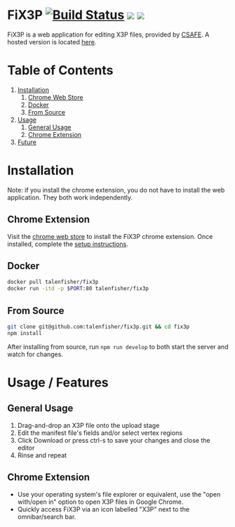 # FiX3P [![Build Status](https://travis-ci.org/talenfisher/fix3p.svg?branch=master)](https://travis-ci.org/talenfisher/fix3p) ![](https://img.shields.io/github/release-pre/talenfisher/fix3p.svg) ![](https://img.shields.io/david/talenfisher/fix3p.svg)


FiX3P is a web application for editing X3P files, provided by [CSAFE](https://forensicstats.org). A hosted version is located [here](https://talenfisher.github.io/fix3p).  


# Table of Contents
1. [Installation](#installation)
    1. [Chrome Web Store](#chrome-web-store)
    2. [Docker](#docker)
    3. [From Source](#from-source)
2. [Usage](#usage)
    1. [General Usage](#general-usage)
    2. [Chrome Extension](#chrome-extension)
3. [Future](#future)

# Installation
Note: if you install the chrome extension, you do not have to install the web application.  They both work independently.  

## Chrome Extension
Visit the [chrome web store](https://chrome.google.com/webstore/detail/fix3p/ffochpnkiambfombejldglggmpebjpjj?utm_source=chrome-ntp-icon) to install the FiX3P chrome extension.  Once installed, complete the [setup instructions](https://talenfisher.github.io/fix3p/setup.html). 

## Docker
```bash
docker pull talenfisher/fix3p
docker run -itd -p $PORT:80 talenfisher/fix3p
```

## From Source
```bash
git clone git@github.com:talenfisher/fix3p.git && cd fix3p
npm install
```

After installing from source, run `npm run develop` to both start the server and watch for changes. 

# Usage / Features

## General Usage
1. Drag-and-drop an X3P file onto the upload stage
2. Edit the manifest file's fields and/or select vertex regions
3. Click Download or press ctrl-s to save your changes and close the editor
4. Rinse and repeat

## Chrome Extension
- Use your operating system's file explorer or equivalent, use the "open with/open in" option to open X3P files in Google Chrome.
- Quickly access FiX3P via an icon labelled "X3P" next to the omnibar/search bar.  
